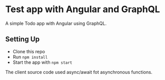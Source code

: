 # Test app with Angular and GraphQL

A simple Todo app with Angular using GraphQL.

## Setting Up

* Clone this repo
* Run `npm install`
* Start the app with `npm start`

The client source code used async/await fot asynchronous functions.
